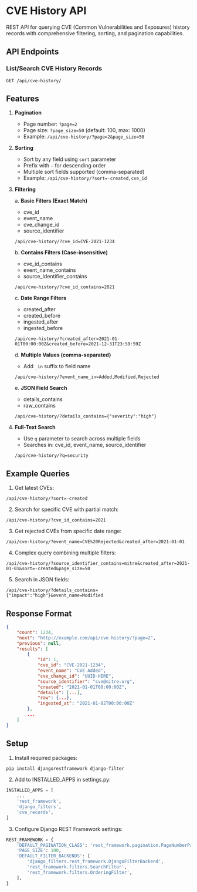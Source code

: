 # CVE History API

REST API for querying CVE (Common Vulnerabilities and Exposures) history records with comprehensive filtering, sorting, and pagination capabilities.

## API Endpoints

### List/Search CVE History Records

```
GET /api/cve-history/
```

## Features

1. **Pagination**

   - Page number: `?page=2`
   - Page size: `?page_size=50` (default: 100, max: 1000)
   - Example: `/api/cve-history/?page=2&page_size=50`

2. **Sorting**

   - Sort by any field using `sort` parameter
   - Prefix with `-` for descending order
   - Multiple sort fields supported (comma-separated)
   - Example: `/api/cve-history/?sort=-created,cve_id`

3. **Filtering**

   a. **Basic Filters (Exact Match)**

   - cve_id
   - event_name
   - cve_change_id
   - source_identifier

   ```
   /api/cve-history/?cve_id=CVE-2021-1234
   ```

   b. **Contains Filters (Case-insensitive)**

   - cve_id_contains
   - event_name_contains
   - source_identifier_contains

   ```
   /api/cve-history/?cve_id_contains=2021
   ```

   c. **Date Range Filters**

   - created_after
   - created_before
   - ingested_after
   - ingested_before

   ```
   /api/cve-history/?created_after=2021-01-01T00:00:00Z&created_before=2021-12-31T23:59:59Z
   ```

   d. **Multiple Values (comma-separated)**

   - Add `_in` suffix to field name

   ```
   /api/cve-history/?event_name_in=Added,Modified,Rejected
   ```

   e. **JSON Field Search**

   - details_contains
   - raw_contains

   ```
   /api/cve-history/?details_contains={"severity":"high"}
   ```

4. **Full-Text Search**
   - Use `q` parameter to search across multiple fields
   - Searches in: cve_id, event_name, source_identifier
   ```
   /api/cve-history/?q=security
   ```

## Example Queries

1. Get latest CVEs:

```
/api/cve-history/?sort=-created
```

2. Search for specific CVE with partial match:

```
/api/cve-history/?cve_id_contains=2021
```

3. Get rejected CVEs from specific date range:

```
/api/cve-history/?event_name=CVE%20Rejected&created_after=2021-01-01
```

4. Complex query combining multiple filters:

```
/api/cve-history/?source_identifier_contains=mitre&created_after=2021-01-01&sort=-created&page_size=50
```

5. Search in JSON fields:

```
/api/cve-history/?details_contains={"impact":"high"}&event_name=Modified
```

## Response Format

```json
{
    "count": 1234,
    "next": "http://example.com/api/cve-history/?page=2",
    "previous": null,
    "results": [
        {
            "id": 1,
            "cve_id": "CVE-2021-1234",
            "event_name": "CVE Added",
            "cve_change_id": "UUID-HERE",
            "source_identifier": "cve@mitre.org",
            "created": "2021-01-01T00:00:00Z",
            "details": [...],
            "raw": {...},
            "ingested_at": "2021-01-02T00:00:00Z"
        },
        ...
    ]
}
```

## Setup

1. Install required packages:

```bash
pip install djangorestframework django-filter
```

2. Add to INSTALLED_APPS in settings.py:

```python
INSTALLED_APPS = [
    ...
    'rest_framework',
    'django_filters',
    'cve_records',
]
```

3. Configure Django REST Framework settings:

```python
REST_FRAMEWORK = {
    'DEFAULT_PAGINATION_CLASS': 'rest_framework.pagination.PageNumberPagination',
    'PAGE_SIZE': 100,
    'DEFAULT_FILTER_BACKENDS': [
        'django_filters.rest_framework.DjangoFilterBackend',
        'rest_framework.filters.SearchFilter',
        'rest_framework.filters.OrderingFilter',
    ],
}
```
